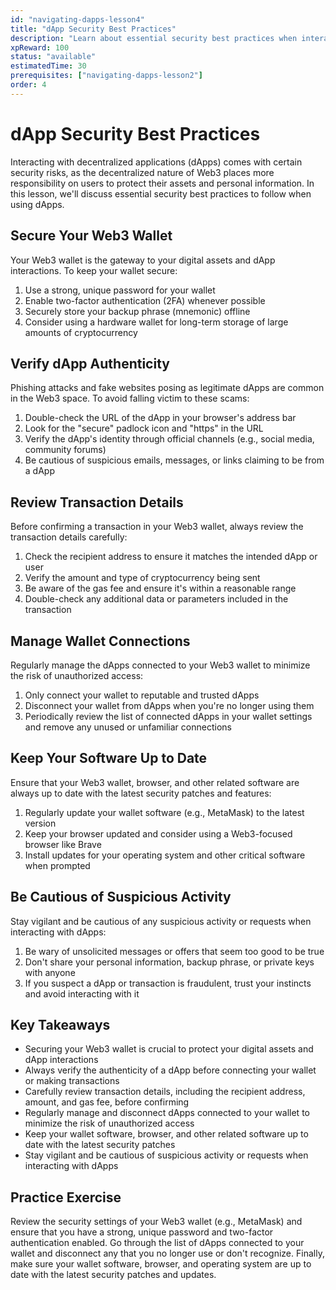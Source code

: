 ```yaml
---
id: "navigating-dapps-lesson4"
title: "dApp Security Best Practices"
description: "Learn about essential security best practices when interacting with decentralized applications (dApps)."
xpReward: 100
status: "available"
estimatedTime: 30
prerequisites: ["navigating-dapps-lesson2"]
order: 4
---
```


# dApp Security Best Practices

Interacting with decentralized applications (dApps) comes with certain security risks, as the decentralized nature of Web3 places more responsibility on users to protect their assets and personal information. In this lesson, we'll discuss essential security best practices to follow when using dApps.

## Secure Your Web3 Wallet

Your Web3 wallet is the gateway to your digital assets and dApp interactions. To keep your wallet secure:

1. Use a strong, unique password for your wallet
2. Enable two-factor authentication (2FA) whenever possible
3. Securely store your backup phrase (mnemonic) offline
4. Consider using a hardware wallet for long-term storage of large amounts of cryptocurrency

## Verify dApp Authenticity

Phishing attacks and fake websites posing as legitimate dApps are common in the Web3 space. To avoid falling victim to these scams:

1. Double-check the URL of the dApp in your browser's address bar
2. Look for the "secure" padlock icon and "https" in the URL
3. Verify the dApp's identity through official channels (e.g., social media, community forums)
4. Be cautious of suspicious emails, messages, or links claiming to be from a dApp

## Review Transaction Details

Before confirming a transaction in your Web3 wallet, always review the transaction details carefully:

1. Check the recipient address to ensure it matches the intended dApp or user
2. Verify the amount and type of cryptocurrency being sent
3. Be aware of the gas fee and ensure it's within a reasonable range
4. Double-check any additional data or parameters included in the transaction

## Manage Wallet Connections

Regularly manage the dApps connected to your Web3 wallet to minimize the risk of unauthorized access:

1. Only connect your wallet to reputable and trusted dApps
2. Disconnect your wallet from dApps when you're no longer using them
3. Periodically review the list of connected dApps in your wallet settings and remove any unused or unfamiliar connections

## Keep Your Software Up to Date

Ensure that your Web3 wallet, browser, and other related software are always up to date with the latest security patches and features:

1. Regularly update your wallet software (e.g., MetaMask) to the latest version
2. Keep your browser updated and consider using a Web3-focused browser like Brave
3. Install updates for your operating system and other critical software when prompted

## Be Cautious of Suspicious Activity

Stay vigilant and be cautious of any suspicious activity or requests when interacting with dApps:

1. Be wary of unsolicited messages or offers that seem too good to be true
2. Don't share your personal information, backup phrase, or private keys with anyone
3. If you suspect a dApp or transaction is fraudulent, trust your instincts and avoid interacting with it

## Key Takeaways

- Securing your Web3 wallet is crucial to protect your digital assets and dApp interactions
- Always verify the authenticity of a dApp before connecting your wallet or making transactions
- Carefully review transaction details, including the recipient address, amount, and gas fee, before confirming
- Regularly manage and disconnect dApps connected to your wallet to minimize the risk of unauthorized access
- Keep your wallet software, browser, and other related software up to date with the latest security patches
- Stay vigilant and be cautious of suspicious activity or requests when interacting with dApps

## Practice Exercise

Review the security settings of your Web3 wallet (e.g., MetaMask) and ensure that you have a strong, unique password and two-factor authentication enabled. Go through the list of dApps connected to your wallet and disconnect any that you no longer use or don't recognize. Finally, make sure your wallet software, browser, and operating system are up to date with the latest security patches and updates.